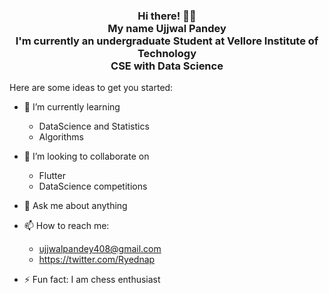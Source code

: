   <!-- Hi there! Feel free to make this your own but don't use my data -->
<div align="center">  
<h3>Hi there! 👋🤓<br>My name Ujjwal Pandey<br>I'm currently an undergraduate Student at Vellore Institute of Technology <br> CSE with Data Science</h3>
</div>

Here are some ideas to get you started:

- 🌱 I’m currently learning 
  * DataScience and Statistics
  * Algorithms
- 👯 I’m looking to collaborate on 
   * Flutter
  * DataScience competitions
- 💬 Ask me about anything
- 📫 How to reach me:
    * ujjwalpandey408@gmail.com
    * https://twitter.com/Ryednap

- ⚡ Fun fact: I am chess enthusiast
